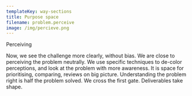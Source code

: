 ```yaml
---
templateKey: way-sections
title: Purpose space
filename: problem.perceive
image: /img/percieve.png
---
```


Perceiving

Now, we see the challenge more clearly, without bias. We are close to perceiving the problem neutrally. We use specific techniques to de-color perceptions, and look at the problem with more awareness. It is space for prioritising, comparing, reviews on big picture. Understanding the problem right is half the problem solved. We cross the first gate. Deliverables take shape.
